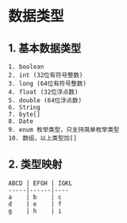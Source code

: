 # 数据类型

## 1. 基本数据类型

    1. boolean
    2. int (32位有符号整数)
    3. long (64位有符号整数)
    4. float (32位浮点数)
    5. double (64位浮点数)
    6. String 
    7. byte[]
    8. Date
    9. enum 枚举类型，只支持简单枚举类型
    10. 数组，以上类型加[]
    
## 2. 类型映射


    
    ABCD | EFGH | IGKL
    -----|------|----
    a    | b    | c
    d    | e    | f
    g    | h    | i